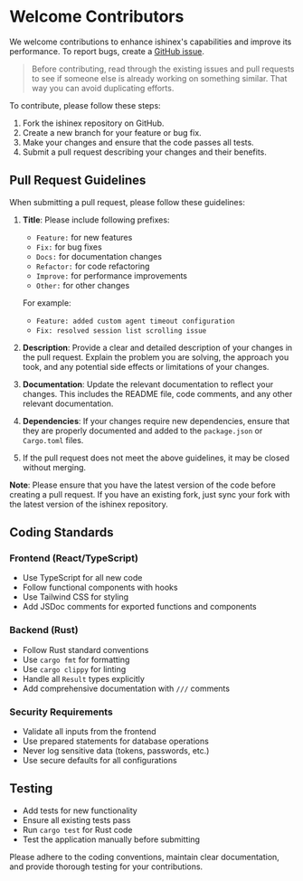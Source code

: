 # Welcome Contributors

We welcome contributions to enhance ishinex's capabilities and improve its performance. To report bugs, create a [GitHub issue](https://github.com/neur0map/ishinex/issues).

> Before contributing, read through the existing issues and pull requests to see if someone else is already working on something similar. That way you can avoid duplicating efforts.

To contribute, please follow these steps:

1. Fork the ishinex repository on GitHub.
2. Create a new branch for your feature or bug fix.
3. Make your changes and ensure that the code passes all tests.
4. Submit a pull request describing your changes and their benefits.

## Pull Request Guidelines

When submitting a pull request, please follow these guidelines:

1. **Title**: Please include following prefixes:
   - `Feature:` for new features
   - `Fix:` for bug fixes
   - `Docs:` for documentation changes
   - `Refactor:` for code refactoring
   - `Improve:` for performance improvements
   - `Other:` for other changes

   For example:
   - `Feature: added custom agent timeout configuration`
   - `Fix: resolved session list scrolling issue`

2. **Description**: Provide a clear and detailed description of your changes in the pull request. Explain the problem you are solving, the approach you took, and any potential side effects or limitations of your changes.

3. **Documentation**: Update the relevant documentation to reflect your changes. This includes the README file, code comments, and any other relevant documentation.

4. **Dependencies**: If your changes require new dependencies, ensure that they are properly documented and added to the `package.json` or `Cargo.toml` files.

5. If the pull request does not meet the above guidelines, it may be closed without merging.

**Note**: Please ensure that you have the latest version of the code before creating a pull request. If you have an existing fork, just sync your fork with the latest version of the ishinex repository.

## Coding Standards

### Frontend (React/TypeScript)
- Use TypeScript for all new code
- Follow functional components with hooks
- Use Tailwind CSS for styling
- Add JSDoc comments for exported functions and components

### Backend (Rust)
- Follow Rust standard conventions
- Use `cargo fmt` for formatting
- Use `cargo clippy` for linting
- Handle all `Result` types explicitly
- Add comprehensive documentation with `///` comments

### Security Requirements
- Validate all inputs from the frontend
- Use prepared statements for database operations
- Never log sensitive data (tokens, passwords, etc.)
- Use secure defaults for all configurations

## Testing
- Add tests for new functionality
- Ensure all existing tests pass
- Run `cargo test` for Rust code
- Test the application manually before submitting

Please adhere to the coding conventions, maintain clear documentation, and provide thorough testing for your contributions. 
